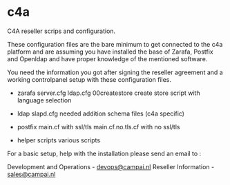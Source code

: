c4a
===

C4A reseller scrips and configuration.

These configuration files are the bare minimum to get connected to the c4a platform and
are assuming you have installed the base of Zarafa, Postfix and Openldap and have proper
knowledge of the mentioned software.

You need the information you got after signing the reseller agreement and a working controlpanel
setup with these configuration files.


- zarafa
   server.cfg
   ldap.cfg
   00createstore create store script with language selection
   
- ldap
   slapd.cfg
   needed addition schema files (c4a specific)

- postfix
   main.cf with ssl/tls
   main.cf.no.tls.cf with no ssl/tls

- helper scripts
   various scripts
   
For a basic setup, help with the installation please send an email to :

Development and Operations - <devops@campai.nl>
Reseller Information       - <sales@campai.nl>


